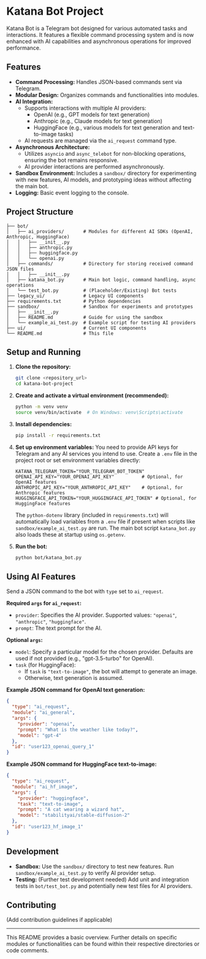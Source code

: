 # Katana Bot Project

Katana Bot is a Telegram bot designed for various automated tasks and interactions. It features a flexible command processing system and is now enhanced with AI capabilities and asynchronous operations for improved performance.

## Features

-   **Command Processing:** Handles JSON-based commands sent via Telegram.
-   **Modular Design:** Organizes commands and functionalities into modules.
-   **AI Integration:**
    -   Supports interactions with multiple AI providers:
        -   OpenAI (e.g., GPT models for text generation)
        -   Anthropic (e.g., Claude models for text generation)
        -   HuggingFace (e.g., various models for text generation and text-to-image tasks)
    -   AI requests are managed via the `ai_request` command type.
-   **Asynchronous Architecture:**
    -   Utilizes `asyncio` and `async_telebot` for non-blocking operations, ensuring the bot remains responsive.
    -   AI provider interactions are performed asynchronously.
-   **Sandbox Environment:** Includes a `sandbox/` directory for experimenting with new features, AI models, and prototyping ideas without affecting the main bot.
-   **Logging:** Basic event logging to the console.

## Project Structure

```
├── bot/
│   ├── ai_providers/       # Modules for different AI SDKs (OpenAI, Anthropic, HuggingFace)
│   │   ├── __init__.py
│   │   ├── anthropic.py
│   │   ├── huggingface.py
│   │   └── openai.py
│   ├── commands/           # Directory for storing received command JSON files
│   │   ├── __init__.py
│   ├── katana_bot.py       # Main bot logic, command handling, async operations
│   └── test_bot.py         # (Placeholder/Existing) Bot tests
├── legacy_ui/              # Legacy UI components
├── requirements.txt        # Python dependencies
├── sandbox/                # Sandbox for experiments and prototypes
│   ├── __init__.py
│   ├── README.md           # Guide for using the sandbox
│   └── example_ai_test.py  # Example script for testing AI providers
├── ui/                     # Current UI components
└── README.md               # This file
```

## Setup and Running

1.  **Clone the repository:**
    ```bash
    git clone <repository_url>
    cd katana-bot-project
    ```

2.  **Create and activate a virtual environment (recommended):**
    ```bash
    python -m venv venv
    source venv/bin/activate  # On Windows: venv\Scripts\activate
    ```

3.  **Install dependencies:**
    ```bash
    pip install -r requirements.txt
    ```

4.  **Set up environment variables:**
    You need to provide API keys for Telegram and any AI services you intend to use. Create a `.env` file in the project root or set environment variables directly:
    ```env
    KATANA_TELEGRAM_TOKEN="YOUR_TELEGRAM_BOT_TOKEN"
    OPENAI_API_KEY="YOUR_OPENAI_API_KEY"          # Optional, for OpenAI features
    ANTHROPIC_API_KEY="YOUR_ANTHROPIC_API_KEY"    # Optional, for Anthropic features
    HUGGINGFACE_API_TOKEN="YOUR_HUGGINGFACE_API_TOKEN" # Optional, for HuggingFace features
    ```
    The `python-dotenv` library (included in `requirements.txt`) will automatically load variables from a `.env` file if present when scripts like `sandbox/example_ai_test.py` are run. The main bot script `katana_bot.py` also loads these at startup using `os.getenv`.

5.  **Run the bot:**
    ```bash
    python bot/katana_bot.py
    ```

## Using AI Features

Send a JSON command to the bot with `type` set to `ai_request`.

**Required `args` for `ai_request`:**
-   `provider`: Specifies the AI provider. Supported values: `"openai"`, `"anthropic"`, `"huggingface"`.
-   `prompt`: The text prompt for the AI.

**Optional `args`:**
-   `model`: Specify a particular model for the chosen provider. Defaults are used if not provided (e.g., "gpt-3.5-turbo" for OpenAI).
-   `task` (for HuggingFace):
    -   If `task` is `"text-to-image"`, the bot will attempt to generate an image.
    -   Otherwise, text generation is assumed.

**Example JSON command for OpenAI text generation:**
```json
{
  "type": "ai_request",
  "module": "ai_general",
  "args": {
    "provider": "openai",
    "prompt": "What is the weather like today?",
    "model": "gpt-4"
  },
  "id": "user123_openai_query_1"
}
```

**Example JSON command for HuggingFace text-to-image:**
```json
{
  "type": "ai_request",
  "module": "ai_hf_image",
  "args": {
    "provider": "huggingface",
    "task": "text-to-image",
    "prompt": "A cat wearing a wizard hat",
    "model": "stabilityai/stable-diffusion-2"
  },
  "id": "user123_hf_image_1"
}
```

## Development

-   **Sandbox:** Use the `sandbox/` directory to test new features. Run `sandbox/example_ai_test.py` to verify AI provider setup.
-   **Testing:** (Further test development needed) Add unit and integration tests in `bot/test_bot.py` and potentially new test files for AI providers.

## Contributing

(Add contribution guidelines if applicable)

---

This README provides a basic overview. Further details on specific modules or functionalities can be found within their respective directories or code comments.
